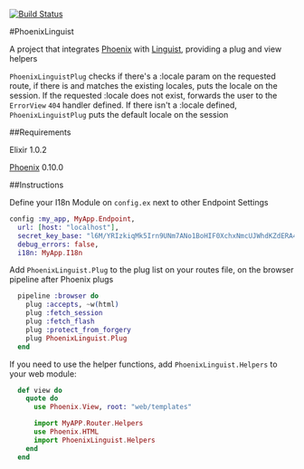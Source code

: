 [![Build Status](https://travis-ci.org/jxs/phoenix_linguist.svg?branch=master)](https://travis-ci.org/jxs/phoenix_linguist)

#PhoenixLinguist

A project that integrates [Phoenix](http://github.com/phoenixframework/phoenix) with [Linguist](https://github.com/chrismccord/linguist), providing a plug and view helpers

`PhoenixLinguistPlug` checks if there's a :locale param on the requested route, if there is and matches the existing locales, puts the locale on the session. If the requested :locale does not exist, forwards the user to the `ErrorView` `404` handler defined. If there isn't a :locale defined, `PhoenixLinguistPlug` puts the default locale on the session

##Requirements

Elixir 1.0.2

[Phoenix](http://www.phoenixframework.org) 0.10.0

##Instructions

Define your I18n Module on `config.ex` next to other Endpoint Settings

```elixir
config :my_app, MyApp.Endpoint,
  url: [host: "localhost"],
  secret_key_base: "l6M/YRIzkiqMk5Irn9UNm7ANo1BoHIF0XchxNmcUJWhdKZdERA45ASDFIxZ",
  debug_errors: false,
  i18n: MyApp.I18n
```

Add `PhoenixLinguist.Plug` to the plug list on your routes file, on the browser pipeline after Phoenix plugs

```elixir
  pipeline :browser do
    plug :accepts, ~w(html)
    plug :fetch_session
    plug :fetch_flash
    plug :protect_from_forgery
    plug PhoenixLinguist.Plug
  end
```

If you need to use the helper functions, add `PhoenixLinguist.Helpers` to your web module:

```elixir
  def view do
    quote do
      use Phoenix.View, root: "web/templates"

      import MyAPP.Router.Helpers
      use Phoenix.HTML
      import PhoenixLinguist.Helpers
    end
  end

```
